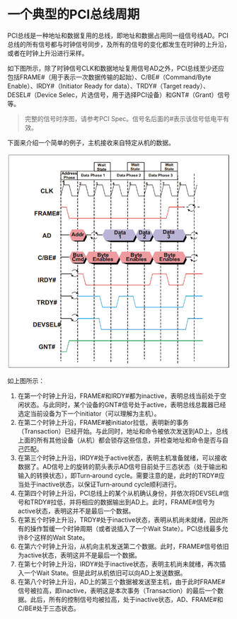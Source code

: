 # 一个典型的PCI总线周期
PCI总线是一种地址和数据复用的总线，即地址和数据占用同一组信号线AD。PCI总线的所有信号都与时钟信号同步，及所有的信号的变化都发生在时钟的上升沿，或者在时钟上升沿进行采样。

如下图所示，除了时钟信号CLK和数据地址复用信号AD之外，PCI总线至少还应包括FRAME#（用于表示一次数据传输的起始）、C/BE#（Command/Byte Enable）、IRDY#（Initiator Ready for data）、TRDY#（Target ready）、DESEL#（Device Selec，片选信号，用于选择PCI设备）和GNT#（Grant）信号等。

>完整的信号时序图，请参考PCI Spec。信号名后面的#表示该信号低电平有效。

下面来介绍一个简单的例子，主机接收来自特定从机的数据。

![Img](./FILES/yi-ge-dian-xing-de-pcizong-xian-zhou-qi.md/2bbc673a.png)

如上图所示：
1. 在第一个时钟上升沿，FRAME#和IRDY#都为inactive，表明总线当前处于空闲状态。与此同时，某个设备的GNT#信号处于active，表明总线总裁器已经选定当前设备为下一个initiator（可以理解为主机）。
1. 在第二个时钟上升沿，FRAME#被initiator拉低，表明新的事务（Transaction）已经开始。与此同时，地址和命令被依次发送到AD上，总线上面的所有其他设备（从机）都会锁存这些信息，并检查地址和命令是否与自己匹配。
1. 在第三个时钟上升沿，IRDY#处于active状态，表明主机准备就绪，可以接收数据了。AD信号上的旋转的箭头表示AD信号目前处于三态状态（处于输出和输入的转换状态），即Turn‐around cycle。需要注意的是，此时的TRDY#应当处于inactive状态，以保证Turn‐around cycle顺利进行。
1. 在第四个时钟上升沿，PCI总线上的某个从机确认身份，并依次将DEVSEL#信号和TRDY#拉低，并将相应的数据输出到AD上。此时，FRAME#信号为active状态，表明这并不是最后一个数据。
1. 在第五个时钟上升沿，TRDY#处于inactive状态，表明从机尚未就绪，因此所有的操作暂缓一个时钟周期（或者说插入了一个Wait State）。PCI总线最多允许8个这样的Wait State。
1. 在第六个时钟上升沿，从机向主机发送第二个数据。此时，FRAME#信号依旧为active状态，表明这并不是最后一个数据。
1. 在第七个时钟上升沿，IRDY#处于inactive状态，表明主机尚未就绪，再次插入一个Wait State。但是此时从机依旧可以向AD上发送数据。
1. 在第八个时钟上升沿，AD上的第三个数据被发送至主机，由于此时FRAME#信号被拉高，即inactive，表明这是本次事务（Transaction）的最后一个数据。此后，所有的控制信号均被拉高，处于inactive状态，AD、FRAME#和C/BE#处于三态状态。